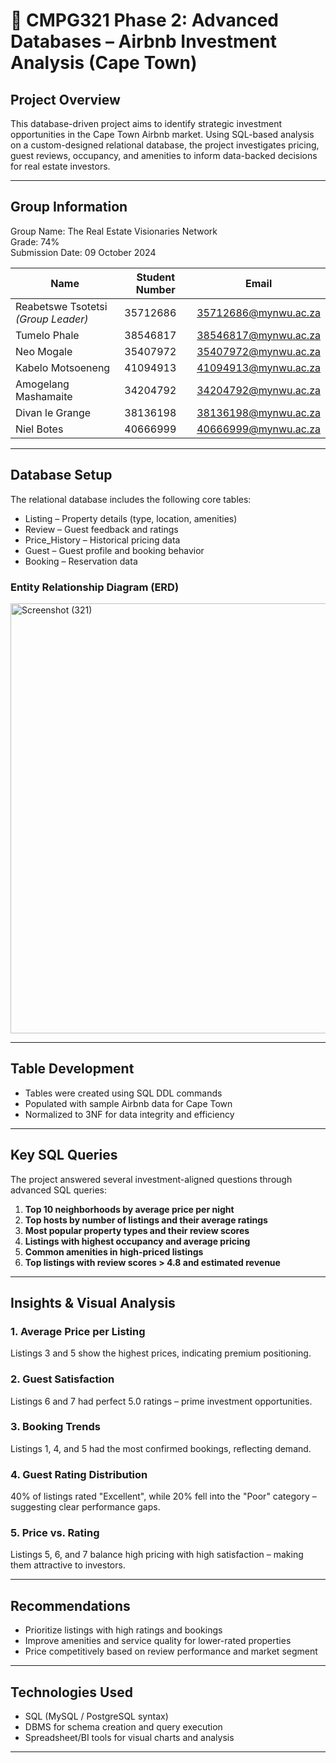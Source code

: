 # 🏡 CMPG321 Phase 2: Advanced Databases – Airbnb Investment Analysis (Cape Town)

##  Project Overview  
This database-driven project aims to identify strategic investment opportunities in the Cape Town Airbnb market. Using SQL-based analysis on a custom-designed relational database, the project investigates pricing, guest reviews, occupancy, and amenities to inform data-backed decisions for real estate investors.

---

##  Group Information  
Group Name: The Real Estate Visionaries Network  
Grade: 74%  
Submission Date: 09 October 2024

| Name | Student Number | Email |
|------|----------------|-------|
| Reabetswe Tsotetsi *(Group Leader)* | 35712686 | 35712686@mynwu.ac.za |
| Tumelo Phale | 38546817 | 38546817@mynwu.ac.za |
| Neo Mogale | 35407972 | 35407972@mynwu.ac.za |
| Kabelo Motsoeneng | 41094913 | 41094913@mynwu.ac.za |
| Amogelang Mashamaite | 34204792 | 34204792@mynwu.ac.za |
| Divan le Grange | 38136198 | 38136198@mynwu.ac.za |
| Niel Botes | 40666999 | 40666999@mynwu.ac.za |

---

## Database Setup  
The relational database includes the following core tables:
- Listing – Property details (type, location, amenities)
- Review – Guest feedback and ratings
- Price_History – Historical pricing data
- Guest – Guest profile and booking behavior
- Booking – Reservation data

### Entity Relationship Diagram (ERD)  
<img width="872" height="688" alt="Screenshot (321)" src="https://github.com/user-attachments/assets/2e4ab629-f5a7-4c00-b3d3-f7800f078317" />


---

## Table Development  
- Tables were created using SQL DDL commands  
- Populated with sample Airbnb data for Cape Town  
- Normalized to 3NF for data integrity and efficiency

---

## Key SQL Queries  
The project answered several investment-aligned questions through advanced SQL queries:
1. **Top 10 neighborhoods by average price per night**
2. **Top hosts by number of listings and their average ratings**
3. **Most popular property types and their review scores**
4. **Listings with highest occupancy and average pricing**
5. **Common amenities in high-priced listings**
6. **Top listings with review scores > 4.8 and estimated revenue**

---

## Insights & Visual Analysis  

###  1. Average Price per Listing  
Listings 3 and 5 show the highest prices, indicating premium positioning.

###  2. Guest Satisfaction  
Listings 6 and 7 had perfect 5.0 ratings – prime investment opportunities.

###  3. Booking Trends  
Listings 1, 4, and 5 had the most confirmed bookings, reflecting demand.

###  4. Guest Rating Distribution  
40% of listings rated "Excellent", while 20% fell into the "Poor" category – suggesting clear performance gaps.

###  5. Price vs. Rating  
Listings 5, 6, and 7 balance high pricing with high satisfaction – making them attractive to investors.

---

## Recommendations  
- Prioritize listings with high ratings and bookings
- Improve amenities and service quality for lower-rated properties 
- Price competitively based on review performance and market segment

---

##  Technologies Used  
- SQL (MySQL / PostgreSQL syntax)  
- DBMS for schema creation and query execution  
- Spreadsheet/BI tools for visual charts and analysis  

---

